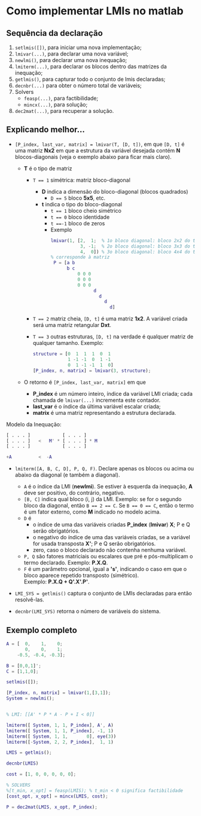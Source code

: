 # Como implementar LMIs no matlab

## Sequência da declaração

1.  `setlmis([])`, para iniciar uma nova implementação;
2.  `lmivar(...)`, para declarar uma nova variável;
3.  `newlmi()`, para declarar uma nova inequação;
4.  `lmiterm(...)`, para declarar os blocos dentro das matrizes da inequação;
5.  `getlmis()`, para capturar todo o conjunto de lmis declaradas;
6.  `decnbr(...)` para obter o número total de variáveis;
7.  Solvers
    - `feasp(...)`, para factibilidade;
    - `mincx(...)`, para solução;
8.  `dec2mat(...)`, para recuperar a solução.

## Explicando melhor...

- `[P_index, last_var, matrix] = lmivar(T, [D, t])`, em que `[D, t]` é uma matriz **Nx2** em que a estrutura da variável desejada contém **N** blocos-diagonais (veja o exemplo abaixo para ficar mais claro).

  - **T** é o tipo de matriz

    - `T == 1` simétrica: matriz bloco-diagonal
      - **D** indica a dimensão do bloco-diagonal (blocos quadrados)
        - `D == 5` bloco **5x5**, etc.
      - **t** indica o tipo do bloco-diagonal
        - `t == 1` bloco cheio simétrico
        - `t == 0` bloco identidade
        - `t ==-1` bloco de zeros
        - Exemplo
          ```matlab
          lmivar(1, [2,  1;  % 1o bloco diagonal: bloco 2x2 do tipo  1:simétrico
                     3, -1;  % 2o bloco diagonal: bloco 3x3 do tipo -1:zeros
                     4,  0]) % 3o bloco diagonal: bloco 4x4 do tipo  0:identidade
          % corresponde à matriz
           P = [a b
                b c
                    0 0 0
                    0 0 0
                    0 0 0
                          d
                            d
                              d
                                d]
          ```
    - `T == 2` matriz cheia, `[D, t]` é uma matriz **1x2**. A variável criada será uma matriz retangular **Dxt**.

    - `T == 3` outras estruturas, `[D, t]` na verdade é qualquer matriz de qualquer tamanho. Exemplo:
      ```matlab
      structure = [0  1  1  1  0  1
                   1 -1 -1  0  1 -1
                   0  1 -1 -1  1  0]
      [P_index, n, matrix] = lmivar(3, structure);
      ```

  - O retorno é `[P_index, last_var, matrix]` em que 
    - **P_index** é um número inteiro, índice da variável LMI criada; cada chamada de `lmivar(...)` incrementa este contador.
    - **last_var** é o índice da última variável escalar criada; 
    - **matrix** é uma matriz representando a estrutura declarada.

Modelo da Inequação:

```matlab
[ . . . ]            [ . . . ]
[ . . . ]   <   M' * [ . . . ] * M
[ . . . ]            [ . . . ]

+A          <  -A
```

- `lmiterm([A, B, C, D], P, Q, F)`. Declare apenas os blocos ou acima ou abaixo da diagonal (e também a diagonal).
  - `A` é o índice da LMI (**newlmi**). Se estiver à esquerda da inequação, **A** deve ser positivo, do contrário, negativo.
  - `[B, C]` indica qual bloco (i, j) da LMI. Exemplo: se for o segundo bloco da diagonal, então `B == 2 == C`. Se `B == 0 == C`, então o termo é um fator externo, como **M** indicado no modelo acima.
  - `D` é
    - o índice de uma das variáveis criadas **P_index** (**lmivar**) **X**; P e Q serão obrigatórios.
    - o negativo do índice de uma das variáveis criadas, se a variável for usada transposta **X'**; P e Q serão obrigatórios.
    - zero, caso o bloco declarado não contenha nenhuma variável.
  - `P, Q` são fatores matriciais ou escalares que pré e pós-multiplicam o termo declarado. Exemplo: **P.X.Q**.
  - `F` é um parâmetro opcional, igual a **'s'**, indicando o caso em que o bloco aparece repetido transposto (simétrico). <br> Exemplo: **P.X.Q + Q'.X'.P'**.

- `LMI_SYS = getlmis()` captura o conjunto de LMIs declaradas para então resolvê-las.
- `decnbr(LMI_SYS)` retorna o número de variáveis do sistema.

## Exemplo completo

```matlab
A = [  0,    1,    0;
       0,    0,    1;
    -0.5, -0.4, -0.3];

B = [0,0,1]';
C = [1,1,0];

setlmis([]);

[P_index, n, matrix] = lmivar(1,[3,1]);
System = newlmi();


% LMI: [[A' * P * A - P + I < 0]]

lmiterm([ System, 1, 1, P_index], A', A)
lmiterm([ System, 1, 1, P_index], -1, 1)
lmiterm([ System, 1, 1,       0], eye(3))
lmiterm([-System, 2, 2, P_index],  1, 1)

LMIS = getlmis();

decnbr(LMIS)

cost = [1, 0, 0, 0, 0, 0];

% SOLVERS
%[t_min, x_opt] = feasp(LMIS); % t_min < 0 significa factibilidade
[cost_opt, x_opt] = mincx(LMIS, cost);

P = dec2mat(LMIS, x_opt, P_index);
```
